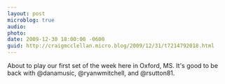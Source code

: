```yaml
---
layout: post
microblog: true
audio: 
photo: 
date: 2009-12-30 18:00:00 -0600
guid: http://craigmcclellan.micro.blog/2009/12/31/t7214792018.html
---
```

About to play our first set of the week here in Oxford, MS.  It's good to be back with @danamusic, @ryanwmitchell, and @rsutton81.
